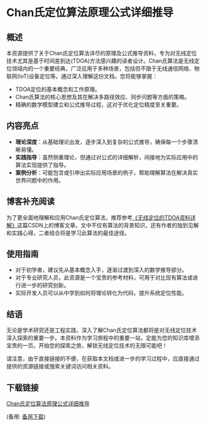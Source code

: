 # Chan氏定位算法原理公式详细推导

## 概述

本资源提供了关于Chan氏定位算法详尽的原理及公式推导资料，专为对无线定位技术尤其是基于时间差到达(TDOA)方法感兴趣的读者设计。Chan氏算法是无线定位领域内的一个重要经典，广泛应用于多种场景，包括但不限于无线通信网络、物联网(IoT)设备定位等。通过深入理解这份文档，您将能够掌握：

- TDOA定位的基本概念和工作原理。
- Chan氏算法的核心思想及其在解决多路径效应、同步问题等方面的策略。
- 精确的数学模型建立和公式推导过程，这对于优化定位精度至关重要。

## 内容亮点

- **理论深度**：从基础理论出发，逐步深入到复杂的公式推导，确保每一个步骤清晰易懂。
- **实践指导**：虽然侧重理论，但通过对公式的详细解析，间接地为实际应用中的算法实现提供了指导。
- **案例分析**：可能包含或引申出实际应用场景的例子，帮助理解算法在解决真实世界问题中的作用。

## 博客补充阅读

为了更全面地理解和应用Chan氏定位算法，推荐参考[《无线定位的TDOA资料详解》](https://blog.csdn.net/qq_23947237/article/details/82715784)这篇CSDN上的博客文章。文中不仅有算法的背景知识，还有作者的独到见解和实践心得，二者结合将是学习此算法的最佳途径。

## 使用指南

- 对于初学者，建议先从基本概念入手，逐渐过渡到深入的数学推导部分。
- 对于专业研究人员，此资源是一个宝贵的参考材料，可用于对比现有算法或进行进一步的研究创新。
- 实际开发人员可以从中学到如何将理论转化为代码，提升系统定位性能。

## 结语

无论是学术研究还是工程实践，深入了解Chan氏定位算法都将是对无线定位技术深入探索的重要一步。本资料作为学习旅程中的重要一站，定能为您的知识库增添宝贵的一页。开始您的探索之旅，解锁无线定位技术的无限可能吧！

请注意，由于直接链接的不便，在获取本文档或进一步的学习过程中，应直接通过提供的资源链接或搜索关键词访问相关资料。

## 下载链接
[Chan氏定位算法原理公式详细推导](https://pan.quark.cn/s/8b0070d94dde) 

(备用: [备用下载](https://pan.baidu.com/s/1PZS6Q_qEI3jiegJe1GVjjQ?pwd=1234))
